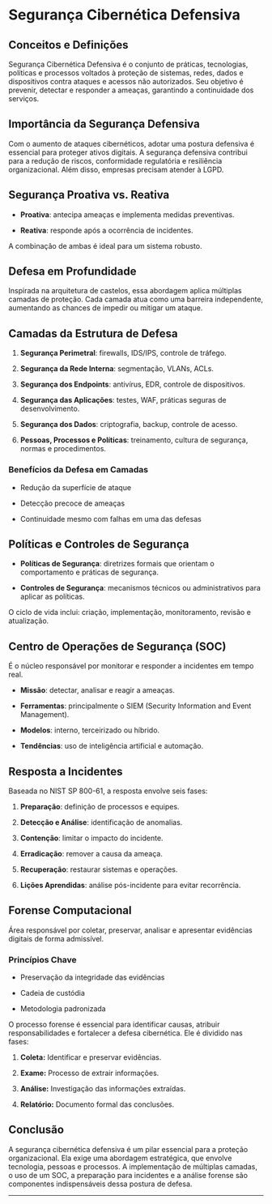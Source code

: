   

# Segurança Cibernética Defensiva

  

## Conceitos e Definições

  

Segurança Cibernética Defensiva é o conjunto de práticas, tecnologias, políticas e processos voltados à proteção de sistemas, redes, dados e dispositivos contra ataques e acessos não autorizados. Seu objetivo é prevenir, detectar e responder a ameaças, garantindo a continuidade dos serviços.

  

## Importância da Segurança Defensiva

  

Com o aumento de ataques cibernéticos, adotar uma postura defensiva é essencial para proteger ativos digitais. A segurança defensiva contribui para a redução de riscos, conformidade regulatória e resiliência organizacional. Além disso, empresas precisam atender à LGPD.

  

## Segurança Proativa vs. Reativa

  

- **Proativa**: antecipa ameaças e implementa medidas preventivas.

- **Reativa**: responde após a ocorrência de incidentes.

  

A combinação de ambas é ideal para um sistema robusto.

  

## Defesa em Profundidade

  

Inspirada na arquitetura de castelos, essa abordagem aplica múltiplas camadas de proteção. Cada camada atua como uma barreira independente, aumentando as chances de impedir ou mitigar um ataque.

  

## Camadas da Estrutura de Defesa

  

1. **Segurança Perimetral**: firewalls, IDS/IPS, controle de tráfego.

2. **Segurança da Rede Interna**: segmentação, VLANs, ACLs.

3. **Segurança dos Endpoints**: antivírus, EDR, controle de dispositivos.

4. **Segurança das Aplicações**: testes, WAF, práticas seguras de desenvolvimento.

5. **Segurança dos Dados**: criptografia, backup, controle de acesso.

6. **Pessoas, Processos e Políticas**: treinamento, cultura de segurança, normas e procedimentos.

  

### Benefícios da Defesa em Camadas

  

- Redução da superfície de ataque

- Detecção precoce de ameaças

- Continuidade mesmo com falhas em uma das defesas

  

## Políticas e Controles de Segurança

  

- **Políticas de Segurança**: diretrizes formais que orientam o comportamento e práticas de segurança.

- **Controles de Segurança**: mecanismos técnicos ou administrativos para aplicar as políticas.

  

O ciclo de vida inclui: criação, implementação, monitoramento, revisão e atualização.

  

## Centro de Operações de Segurança (SOC)

  

É o núcleo responsável por monitorar e responder a incidentes em tempo real.

  

- **Missão**: detectar, analisar e reagir a ameaças.

- **Ferramentas**: principalmente o SIEM (Security Information and Event Management).

- **Modelos**: interno, terceirizado ou híbrido.

- **Tendências**: uso de inteligência artificial e automação.

  

## Resposta a Incidentes

  

Baseada no NIST SP 800-61, a resposta envolve seis fases:

  

1. **Preparação**: definição de processos e equipes.

2. **Detecção e Análise**: identificação de anomalias.

3. **Contenção**: limitar o impacto do incidente.

4. **Erradicação**: remover a causa da ameaça.

5. **Recuperação**: restaurar sistemas e operações.

6. **Lições Aprendidas**: análise pós-incidente para evitar recorrência.

  

## Forense Computacional

  

Área responsável por coletar, preservar, analisar e apresentar evidências digitais de forma admissível.

  

### Princípios Chave

  

- Preservação da integridade das evidências

- Cadeia de custódia

- Metodologia padronizada

  

O processo forense é essencial para identificar causas, atribuir responsabilidades e fortalecer a defesa cibernética. Ele é dividido nas fases:


1. **Coleta:** Identificar e preservar evidências.

2. **Exame:** Processo de extrair informações.

3. **Análise:** Investigação das informações extraídas.

4. **Relatório:** Documento formal das conclusões.

  

## Conclusão

  

A segurança cibernética defensiva é um pilar essencial para a proteção organizacional. Ela exige uma abordagem estratégica, que envolve tecnologia, pessoas e processos. A implementação de múltiplas camadas, o uso de um SOC, a preparação para incidentes e a análise forense são componentes indispensáveis dessa postura de defesa.

  

---